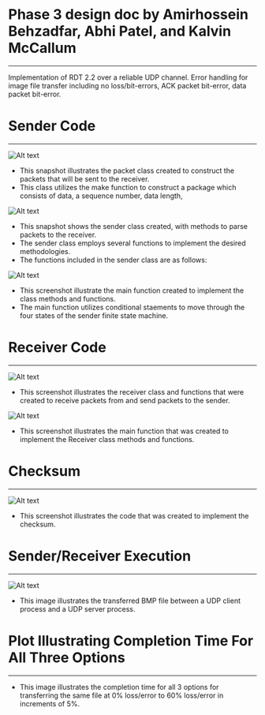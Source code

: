 # Phase 3 design doc by Amirhossein Behzadfar, Abhi Patel, and Kalvin McCallum
___
Implementation of RDT 2.2 over a reliable UDP channel. 
Error handling for image file transfer including no loss/bit-errors, ACK packet bit-error, data packet bit-error.

# Sender Code
___
![Alt text](imgs/Packet_Class.png?raw=true "Optional Title")
* This snapshot illustrates the packet class created to construct the packets that will be sent to the receiver.
* This class utilizes the make function to construct a package which consists of data, a sequence number, data length, 

![Alt text](imgs/Sender_Class.png?raw=true "Optional Title")
* This snapshot shows the sender class created, with methods to parse packets to the receiver.
* The sender class employs several functions to implement the desired methodologies.
* The functions included in the sender class are as follows:

![Alt text](imgs/Sender_Main.png?raw=true "Optional Title")
* This screenshot illustrate the main function created to implement the class methods and functions.
* The main function utilizes conditional staements to move through the four states of the sender finite state machine.

# Receiver Code
___
![Alt text](imgs/Receiver_Class.png?raw=true "Optional Title")
* This screenshot illustrates the receiver class and functions that were created to receive packets from and send packets to the sender.

![Alt text](imgs/Receiver_Main.png?raw=true "Optional Title")
* This screenshot illustrates the main function that was created to implement the Receiver class methods and functions.

# Checksum
___
![Alt text](imgs/Checksum.png?raw=true "Optional Title")
* This screenshot illustrates the code that was created to implement the checksum.

# Sender/Receiver Execution
___
![Alt text](imgs/Sender_Receiver_Execution.png?raw=true "Optional Title")
* This image illustrates the transferred BMP file between a UDP client process and a UDP server process.

#  Plot Illustrating Completion Time For All Three Options  
___

* This image illustrates the completion time for all 3 options for transferring the same file at 0% loss/error to 60% loss/error in increments of 5%. 


